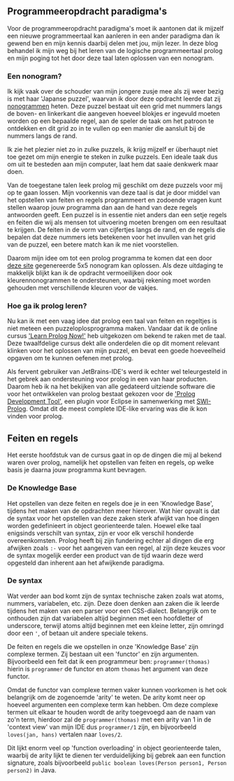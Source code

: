 ## Programmeeropdracht paradigma's


Voor de programmeeropdracht paradigma's moet ik aantonen dat ik mijzelf een nieuwe programmeertaal kan aanleren in een ander paradigma dan ik gewend ben en mijn kennis daarbij delen met jou, mijn lezer. In deze blog behandel ik mijn weg bij het leren van de logische programmeertaal prolog en mijn poging tot het door deze taal laten oplossen van een nonogram.

### Een nonogram?

Ik kijk vaak over de schouder van mijn jongere zusje mee als zij weer bezig is met haar 'Japanse puzzel', waarvan ik door deze opdracht leerde dat zij [nonogrammen](https://nl.wikipedia.org/wiki/Nonogram) heten. Deze puzzel bestaat uit een grid met nummers langs de boven- en linkerkant die aangeven hoeveel blokjes er ingevuld moeten worden op een bepaalde regel, aan de speler de taak om het patroon te ontdekken en dit grid zo in te vullen op een manier die aansluit bij de nummers langs de rand.

Ik zie het plezier niet zo in zulke puzzels, ik krijg mijzelf er überhaupt niet toe gezet om mijn energie te steken in zulke puzzels. Een ideale taak dus om uit te besteden aan mijn computer, laat hem dat saaie denkwerk maar doen.

Van de toegestane talen leek prolog mij geschikt om deze puzzels voor mij op te gaan lossen. Mijn voorkennis van deze taal is dat je door middel van het opstellen van feiten en regels programmeert en zodoende vragen kunt stellen waarop jouw programma dan aan de hand van deze regels antwoorden geeft. Een puzzel is in essentie niet anders dan een setje regels en feiten die wij als mensen tot uitvoering moeten brengen om een resultaat te krijgen. De feiten in de vorm van cijfertjes langs de rand, en de regels die bepalen dat deze nummers iets betekenen voor het invullen van het grid van de puzzel, een betere match kan ik me niet voorstellen.

Daarom mijn idee om tot een prolog programma te komen dat een door [deze site](https://nl.puzzle-nonograms.com/) gegenereerde 5x5 nonogram kan oplossen. Als deze uitdaging te makkelijk blijkt kan ik de opdracht vermoeilijken door ook kleurennonogrammen te ondersteunen, waarbij rekening moet worden gehouden met verschillende kleuren voor de vakjes.

### Hoe ga ik prolog leren?

Nu kan ik met een vaag idee dat prolog een taal van feiten en regeltjes is niet meteen een puzzeloplosprogramma maken. Vandaar dat ik de online cursus ['Learn Prolog Now!'](http://www.learnprolognow.org/index.php) heb uitgekozen om bekend te raken met de taal. Deze twaalfdelige cursus dekt alle onderdelen die op dit moment relevant klinken voor het oplossen van mijn puzzel, en bevat een goede hoeveelheid opgaven om te kunnen oefenen met prolog.

Als fervent gebruiker van JetBrains-IDE's werd ik echter wel teleurgesteld in het gebrek aan ondersteuning voor prolog in een van haar producten. Daarom heb ik na het bekijken van alle gedateerd uitziende software die voor het ontwikkelen van prolog bestaat gekozen voor de ['Prolog Development Tool'](https://sewiki.iai.uni-bonn.de/research/pdt/docs/start), een plugin voor Eclipse in samenwerking met [SWI-Prolog](https://www.swi-prolog.org/). Omdat dit de meest complete IDE-like ervaring was die ik kon vinden voor prolog.

## Feiten en regels

Het eerste hoofdstuk van de cursus gaat in op de dingen die mij al bekend waren over prolog, namelijk het opstellen van feiten en regels, op welke basis je daarna jouw programma kunt bevragen. 

### De Knowledge Base

Het opstellen van deze feiten en regels doe je in een 'Knowledge Base', tijdens het maken van de opdrachten meer hierover. Wat hier opvalt is dat de syntax voor het opstellen van deze zaken sterk afwijkt van hoe dingen worden gedefinieert in object georienteerde talen. Hoewel elke taal enigsinds verschilt van syntax, zijn er voor elk verschil honderde overeenkomsten. Prolog heeft bij zijn fundering echter al dingen die erg afwijken zoals `:-` voor het aangeven van een regel, al zijn deze keuzes voor de syntax mogelijk eerder een product van de tijd waarin deze werd opgesteld dan inherent aan het afwijkende paradigma.

### De syntax

Wat verder aan bod komt zijn de syntax technische zaken zoals wat atoms, nummers, variabelen, etc. zijn. Deze doen denken aan zaken die ik leerde tijdens het maken van een parser voor een CSS-dialect. Belangrijk om te onthouden zijn dat variabelen altijd beginnen met een hoofdletter of underscore, terwijl atoms altijd beginnen met een kleine letter, zijn omringd door een `'`, of betaan uit andere speciale tekens. 

De feiten en regels die we opstellen in onze 'Knowledge Base' zijn complexe termen. Zij bestaan uit een 'functor' en zijn argumenten. Bijvoorbeeld een feit dat ik een programmeur ben: `programmer(thomas)` hierin is `programmer` de functor en atom `thomas` het argument van deze functor.

Omdat de functor van complexe termen vaker kunnen voorkomen is het ook belangrijk om de zogenoemde 'arity' te weten. De arity komt neer op hoeveel argumenten een complexe term kan hebben. Om deze complexe termen uit elkaar te houden wordt de arity toegevoegd aan de naam van zo'n term, hierdoor zal de `programmer(thomas)` met een arity van 1 in de 'context view' van mijn IDE dus `programmer/1` zijn, en bijvoorbeeld `loves(jan, hans)` vertalen naar `loves/2`.

Dit lijkt enorm veel op 'function overloading' in object georienteerde talen, waarbij de arity lijkt te dienen ter verduidelijking bij gebrek aan een function signature, zoals bijvoorbeeld `public boolean loves(Person person1, Person person2)` in Java.
